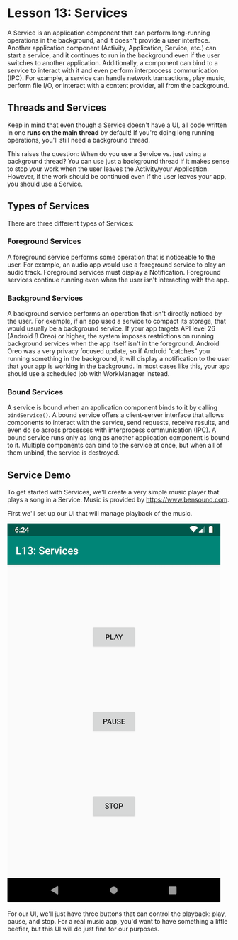 # Lesson 13: Services

A Service is an application component that can perform long-running operations in the background, 
and it doesn't provide a user interface. Another application component (Activity, Application, 
Service, etc.) can start a service, and it continues to run in the background even if the user 
switches to another application. Additionally, a component can bind to a service to interact with it 
and even perform interprocess communication (IPC). For example, a service can handle network 
transactions, play music, perform file I/O, or interact with a content provider, all from the 
background.

## Threads and Services

Keep in mind that even though a Service doesn't have a UI, all code written in one **runs on the 
main thread** by default! If you're doing long running operations, you'll still need a background 
thread.

This raises the question: When do you use a Service vs. just using a background thread? You can use 
just a background thread if it makes sense to stop your work when the user leaves the 
Activity/your Application. However, if the work should be continued even if the user leaves your 
app, you should use a Service.

## Types of Services

There are three different types of Services:

### Foreground Services

A foreground service performs some operation that is noticeable to the user. For example, an audio 
app would use a foreground service to play an audio track. Foreground services must display a 
Notification. Foreground services continue running even when the user isn't interacting with the 
app.

### Background Services

A background service performs an operation that isn't directly noticed by the user. For example, if 
an app used a service to compact its storage, that would usually be a background service. If your 
app targets API level 26 (Android 8 Oreo) or higher, the system imposes restrictions on running 
background services when the app itself isn't in the foreground. Android Oreo was a very privacy 
focused update, so if Android "catches" you running something in the background, it will display a 
notification to the user that your app is working in the background. In most cases like this, your 
app should use a scheduled job with WorkManager instead.

### Bound Services

A service is bound when an application component binds to it by calling `bindService()`. A bound 
service offers a client-server interface that allows components to interact with the service, send 
requests, receive results, and even do so across processes with interprocess communication (IPC). A 
bound service runs only as long as another application component is bound to it. Multiple components
can bind to the service at once, but when all of them unbind, the service is destroyed.

## Service Demo

To get started with Services, we'll create a very simple music player that plays a song in a 
Service. Music is provided by https://www.bensound.com.

First we'll set up our UI that will manage playback of the music.

![music_player_ui]

For our UI, we'll just have three buttons that can control the playback: play, pause, and stop. 
For a real music app, you'd want to have something a little beefier, but this UI will do just fine 
for our purposes.  

[music_player_ui]: music_player_ui.png "Simple Music Player UI"
